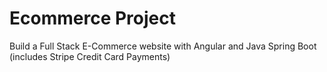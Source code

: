 # Ecommerce Project

Build a Full Stack E-Commerce website with Angular and Java Spring Boot
(includes Stripe Credit Card Payments)